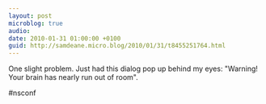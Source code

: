 ```yaml
---
layout: post
microblog: true
audio: 
date: 2010-01-31 01:00:00 +0100
guid: http://samdeane.micro.blog/2010/01/31/t8455251764.html
---
```

One slight problem. Just had this dialog pop up behind my eyes: "Warning! Your brain has nearly run out of room".

#nsconf
